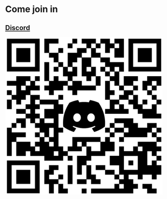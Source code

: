 # Come join in

## [Discord](https://discord.gg/XQ34te6NZN)

![discord-qr](assets/images/discord-qr.png)
